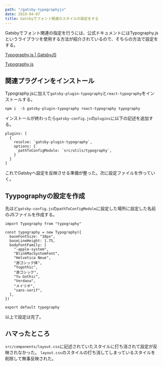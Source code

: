 ```yaml
---
path: "/gatsby-typographyjs"
date: 2019-04-07
title: Gatsbyでフォント関連のスタイルの設定をする
---
```


Gatsbyでフォント関連の指定を行うには、公式ドキュメントにはTypography.jsというライブラリを使用する方法が紹介されているので、そちらの方法で設定をする。

[Typography.js | GatsbyJS](https://www.gatsbyjs.org/docs/typography-js/)

[Typography.js](http://kyleamathews.github.io/typography.js/)

## 関連プラグインをインストール
Typography.jsに加えて`gatsby-plugin-typography`と`react-typography`をインストールする。

```
npm i  -S gatsby-plugin-typography react-typography typography
```

インストールが終わったら`gatsby-config.js`の`plugins`に以下の記述を追加する。

```
plugins: [
  {
    resolve: `gatsby-plugin-typography`,
    options: {
      pathToConfigModule: `src/utils/typography`,
    }
  }
]
```

これでGatsbyへ設定を反映させる準備が整った。次に設定ファイルを作っていく。

## Tyypographyの設定を作成

先ほど`gatsby-config.js`の`pathToConfigModule`に設定した場所に設定した名前のJSファイルを作成する。

```
import Typography from "typography"

const typography = new Typography({
  baseFontSize: "18px",
  baseLineHeight: 1.75,
  bodyFontFamily: [
    "-apple-system",
    "BlinkMacSystemFont",
    "Helvetica Neue",
    "游ゴシック体",
    “Yugothic",
    "游ゴシック",
    "Yu Gothic",
    "Verdana",
    "メイリオ",
    "sans-serif",
  ],
})

export default typography
```

以上で設定は完了。

## ハマったところ
`src/components/layout.css`に記述されていたスタイルに打ち消されて設定が反映されなかった。
`layout.css`のスタイルの打ち消してしまっているスタイルを削除して無事反映された。